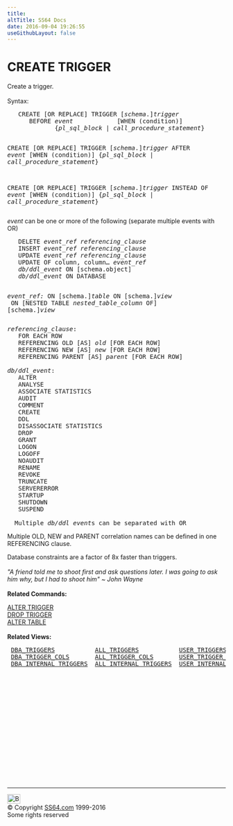 ```yaml
---
title:
altTitle: SS64 Docs
date: 2016-09-04 19:26:55
useGithubLayout: false
---
```

<!-- #BeginLibraryItem "/Library/head_ora.lbi" --><!-- #EndLibraryItem --><h1>CREATE TRIGGER</h1> 
<p>Create a trigger.<br>
  <br>
  Syntax:</p>
<pre>   CREATE [OR REPLACE] TRIGGER [<i>schema</i>.]<i>trigger</i>
      BEFORE <i>event</i>            [WHEN (condition)]
             {<i>pl_sql_block | call_procedure_statement</i>}

   CREATE [OR REPLACE] TRIGGER [<i>schema</i>.]<i>trigger</i>
      AFTER <i>event</i>
           [WHEN (condition)]
             {<i>pl_sql_block | call_procedure_statement</i>}

   CREATE [OR REPLACE] TRIGGER [<i>schema</i>.]<i>trigger</i>
      INSTEAD OF <i>event</i>
           [WHEN (condition)]
             {<i>pl_sql_block | call_procedure_statement</i>}</pre>
<p><i>event </i>can be one or more of the following (separate 
  multiple events with OR)</p>
<pre>   DELETE <i>event_ref referencing_clause</i>
   INSERT <i>event_ref referencing_clause</i>
   UPDATE <i>event_ref referencing_clause</i>
   UPDATE OF column, column… <i>event_ref</i>
   <i>db/ddl_event</i> ON [schema.object] 
   <i>db/ddl_event</i> ON DATABASE

<i>event_ref:</i>
   ON [schema.]<i>table
   </i>ON [schema.]<i>view</i>
<i>   </i>ON [NESTED TABLE <i>nested_table_column</i> OF] [schema.]<i>view</i></pre>
<pre><i>referencing_clause</i>:
   FOR EACH ROW 
   REFERENCING OLD [AS] <i>old</i> [FOR EACH ROW]
   REFERENCING NEW [AS] <i>new</i> [FOR EACH ROW]
   REFERENCING PARENT [AS] <i>parent</i> [FOR EACH ROW]

<i>db/ddl_event</i>:
   ALTER
   ANALYSE
   ASSOCIATE STATISTICS
   AUDIT
   COMMENT
   CREATE
   DDL
   DISASSOCIATE STATISTICS
   DROP
   GRANT
   LOGON
   LOGOFF
   NOAUDIT
   RENAME
   REVOKE
   TRUNCATE
   SERVERERROR
   STARTUP
   SHUTDOWN
   SUSPEND

  Multiple <i>db/ddl_event</i>s can be separated with OR</pre>
<p>Multiple OLD, NEW and PARENT correlation names can be defined in one REFERENCING clause.</p>
<p>Database constraints are a factor of 8x faster than triggers.<br>
  <br>
<i class="quote">"A friend told me to shoot first and ask questions later. I was going to ask him why, but I had to shoot him" ~ John Wayne</i><br>
  <br>
<b> Related Commands:</b></p>
<p><a href="trigger_a.html">ALTER TRIGGER</a> <br>
  <a href="trigger_d.html">DROP TRIGGER</a><br>
  <a href="table_a.html">ALTER TABLE</a> <br>
  <br>
  <b>Related Views:</b></p>
<pre> <a href="../orad/DBA_TRIGGERS.html">DBA_TRIGGERS</a>           <a href="../orad/ALL_TRIGGERS.html">ALL_TRIGGERS</a>           <a href="../orad/USER_TRIGGERS.html">USER_TRIGGERS</a> 
 <a href="../orad/DBA_TRIGGER_COLS.html">DBA_TRIGGER_COLS</a>       <a href="../orad/ALL_TRIGGER_COLS.html">ALL_TRIGGER_COLS</a>       <a href="../orad/USER_TRIGGER_COLS.html">USER_TRIGGER_COLS</a>
 <a href="../orad/DBA_INTERNAL_TRIGGERS.html">DBA_INTERNAL_TRIGGERS</a>  <a href="../orad/ALL_INTERNAL_TRIGGERS.html">ALL_INTERNAL_TRIGGERS</a>  <a href="../orad/USER_INTERNAL_TRIGGERS.html">USER_INTERNAL_TRIGGERS</a>         </pre><!-- #BeginLibraryItem "/Library/foot_ora.lbi" --><p>
<!-- oracle-footer -->
<ins class="adsbygoogle" style="display:inline-block;width:300px;height:250px" data-ad-client="ca-pub-6140977852749469" data-ad-slot="4275490898"></ins>
<script>
(adsbygoogle = window.adsbygoogle || []).push({});
</script></p>
<hr>
<div id="bl" class="footer"><a href="trigger_c.html#"><img src="../images/top.png" width="30" height="22" alt="Back to the Top"></a></div>
<div id="br" class="footer, tagline">© Copyright <a href="http://ss64.com/">SS64.com</a> 1999-2016<br>
Some rights reserved</div><!-- #EndLibraryItem -->

